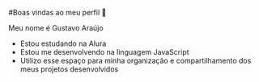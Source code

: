 #Boas vindas ao meu perfil 💙

Meu nome é Gustavo Araújo
- Estou estudando na Alura
- Estou me desenvolvendo na linguagem JavaScript
- Utilizo esse espaço para minha organização e compartilhamento dos meus projetos desenvolvidos

